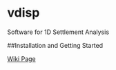 # vdisp
Software for 1D Settlement Analysis

##Installation and Getting Started

[Wiki Page](https://github.com/smiths/vdisp/wiki#vdisp)